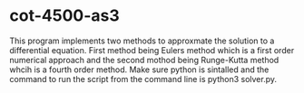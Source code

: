 # cot-4500-as3

This program implements two methods to approxmate the solution to a differential equation. First method being Eulers method which is a first order numerical approach and the second mothod being Runge-Kutta method whcih is a fourth order method. Make sure python is sintalled and the command to run the script from the command line is python3 solver.py. 
